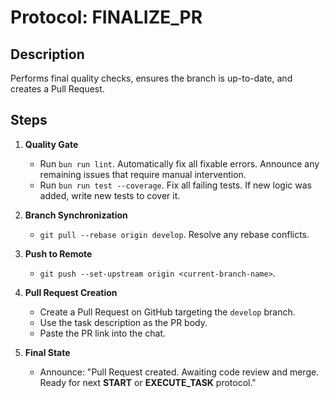 # Protocol: FINALIZE_PR

## Description
Performs final quality checks, ensures the branch is up-to-date, and creates a Pull Request.

## Steps
1.  **Quality Gate**
    - Run `bun run lint`. Automatically fix all fixable errors. Announce any remaining issues that require manual intervention.
    - Run `bun run test --coverage`. Fix all failing tests. If new logic was added, write new tests to cover it.

2.  **Branch Synchronization**
    - `git pull --rebase origin develop`. Resolve any rebase conflicts.

3.  **Push to Remote**
    - `git push --set-upstream origin <current-branch-name>`.

4.  **Pull Request Creation**
    - Create a Pull Request on GitHub targeting the `develop` branch.
    - Use the task description as the PR body.
    - Paste the PR link into the chat.

5.  **Final State**
    - Announce: "Pull Request created. Awaiting code review and merge. Ready for next **START** or **EXECUTE_TASK** protocol."